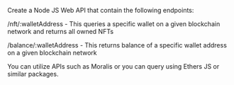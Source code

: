 Create a Node JS Web API that contain the following endpoints:

/nft/:walletAddress - This queries a specific wallet on a given blockchain network and returns all owned NFTs

/balance/:walletAddress - This returns balance of a specific wallet address on a given blockchain network

You can utilize APIs such as Moralis or you can query using Ethers JS or similar packages.
